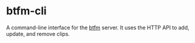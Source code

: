 # btfm-cli

A command-line interface for the [btfm](https://crates.io/crates/btfm) server. It uses the HTTP API to
add, update, and remove clips.
